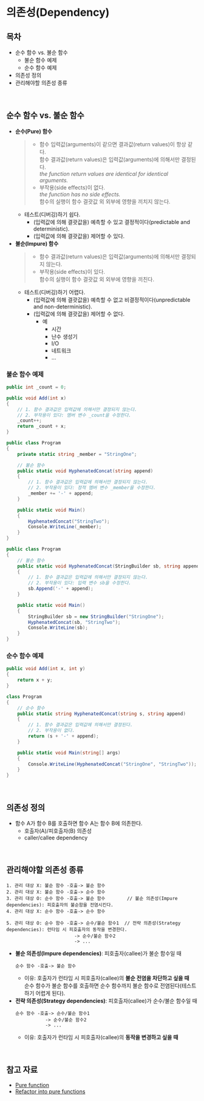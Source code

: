 # 의존성(Dependency)

## 목차
- 순수 함수 vs. 불순 함수
  - 불순 함수 예제
  - 순수 함수 예제
- 의존성 정의
- 관리해야할 의존성 종류

<br/>

## 순수 함수 vs. 불순 함수
- **순수(Pure) 함수**
  > - 함수 입력값(arguments)이 같으면 결과값(return values)이 항상 같다.  
  >   함수 결과값(return values)은 입력값(arguments)에 의해서만 결정된다.  
  >   _the function return values are identical for identical arguments._
  > - 부작용(side effects)이 없다.  
  >   _the function has no side effects._  
  >   함수의 실행이 함수 결괏값 외 외부에 영향을 끼치지 않는다.
  - 테스트(디버깅)하기 쉽다.
    - (입력값에 의해 결괏값을) 예측할 수 있고 결정적이다(predictable and deterministic).
    - (입력값에 의해 결괏값을) 제어할 수 있다.
- **불순(Impure) 함수**
  > - 함수 결과값(return values)은 입력값(arguments)에 의해서만 결정되지 않는다.
  > - 부작용(side effects)이 있다.  
  >   함수의 실행이 함수 결괏값 외 외부에 영향을 끼친다.
  - 테스트(디버깅)하기 어렵다.
    - (입력값에 의해 결괏값을) 예측할 수 없고 비결정적이다(unpredictable and non-deterministic).
    - (입력값에 의해 결괏값을) 제어할 수 없다.
      - 예
        - 시간
        - 난수 생성기
        - I/O
        - 네트워크
        - ...

### 불순 함수 예제
```cs
public int _count = 0;

public void Add(int x)
{
    // 1. 함수 결과값은 입력값에 의해서만 결정되지 않는다.
    // 2. 부작용이 있다: 멤버 변수 _count을 수정한다.
    _count++;
    return _count + x;
}
```

```cs
public class Program
{
    private static string _member = "StringOne";

    // 불순 함수
    public static void HyphenatedConcat(string append)
    {
        // 1. 함수 결과값은 입력값에 의해서만 결정되지 않는다.
        // 2. 부작용이 있다: 정적 멤버 변수 _member을 수정한다.
        _member += '-' + append;
    }

    public static void Main()
    {
        HyphenatedConcat("StringTwo");
        Console.WriteLine(_member);
    }
}
```

```cs
public class Program
{
    // 불순 함수
    public static void HyphenatedConcat(StringBuilder sb, string append)
    {
        // 1. 함수 결과값은 입력값에 의해서만 결정되지 않는다.
        // 2. 부작용이 있다: 입력 변수 sb을 수정한다.
        sb.Append('-' + append);
    }

    public static void Main()
    {
        StringBuilder sb = new StringBuilder("StringOne");
        HyphenatedConcat(sb, "StringTwo");
        Console.WriteLine(sb);
    }
}
```

### 순수 함수 예제
```cs
public void Add(int x, int y)
{
    return x + y;
}
```

```cs
class Program
{
    // 순수 함수
    public static string HyphenatedConcat(string s, string append)
    {
        // 1. 함수 결과값은 입력값에 의해서만 결정된다.
        // 2. 부작용이 없다.
        return (s + '-' + append);
    }

    public static void Main(string[] args)
    {
        Console.WriteLine(HyphenatedConcat("StringOne", "StringTwo"));
    }
}
```

<br/>

## 의존성 정의
- 함수 A가 함수 B를 호출하면 함수 A는 함수 B에 의존한다.
  - 호출자(A)/피호출자(B) 의존성
  - caller/callee dependency

<br/>

## 관리해야할 의존성 종류
```
1. 관리 대상 X: 불순 함수 -호출-> 불순 함수
2. 관리 대상 X: 불순 함수 -호출-> 순수 함수
3. 관리 대상 O: 순수 함수 -호출-> 불순 함수        // 불순 의존성(Impure dependencies): 피호출자의 불순함을 전염시킨다.
4. 관리 대상 X: 순수 함수 -호출-> 순수 함수

5. 관리 대상 O: 순수 함수 -호출-> 순수/불순 함수1  // 전략 의존성(Strategy dependencies): 런타임 시 피호출자의 동작을 변경한다.
                         -> 순수/불순 함수2
                         -> ...
```

- **불순 의존성(Impure dependencies)**: 피호출자(callee)가 불순 함수일 때
  ```
  순수 함수 -호출-> 불순 함수
  ```
  - 이유: 호출자가 런타임 시 피호출자(callee)의 **불순 전염을 차단하고 싶을 때**  
    순수 함수가 불순 함수를 호출하면 순수 함수까지 불순 함수로 전염된다(테스트하기 어렵게 된다).
- **전략 의존성(Strategy dependencies)**: 피호출자(callee)가 순수/불순 함수일 때
  ```
  순수 함수 -호출-> 순수/불순 함수1
             -> 순수/불순 함수2
             -> ...
  ```
  - 이유: 호출자가 런타임 시 피호출자(callee)의 **동작을 변경하고 싶을 때**

<br/>

## 참고 자료
- [Pure function](https://en.wikipedia.org/wiki/Pure_function)
- [Refactor into pure functions](https://learn.microsoft.com/ko-kr/dotnet/standard/linq/refactor-pure-functions)

